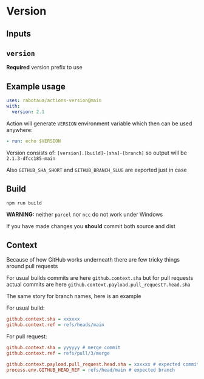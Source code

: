 # Version


## Inputs

## `version`

**Required** version prefix to use

## Example usage

```yml
uses: rabotaua/actions-version@main
with:
  version: 2.1
```

Action will generate `VERSION` environment variable which then can be used anywhere:

```yml
- run: echo $VERSION
```

Version consists of: `[version].[build]-[sha]-[branch]` so output will be `2.1.3-dfcc185-main`

Also `GITHUB_SHA_SHORT` and `GITHUB_BRANCH_SLUG` are exported just in case

## Build

`npm run build`

**WARNING:** neither `parcel` nor `ncc` do not work under Windows

If you have made changes you **should** commit both source and dist

## Context

Because of how GitHub works underneath there are few tricky things around pull requests

For usual builds commits are here `github.context.sha` but for pull requests actual commits are here `github.context.payload.pull_request?.head.sha`

The same story for branch names, here is an example

For usual build:

```ini
github.context.sha = xxxxxx
github.context.ref = refs/heads/main
```

For pull request:

```ini
github.context.sha = yyyyyy # merge commit
github.context.ref = refs/pull/3/merge

github.context.payload.pull_request.head.sha = xxxxxx # expected commit
process.env.GITHUB_HEAD_REF = refs/head/main # expected branch
```
